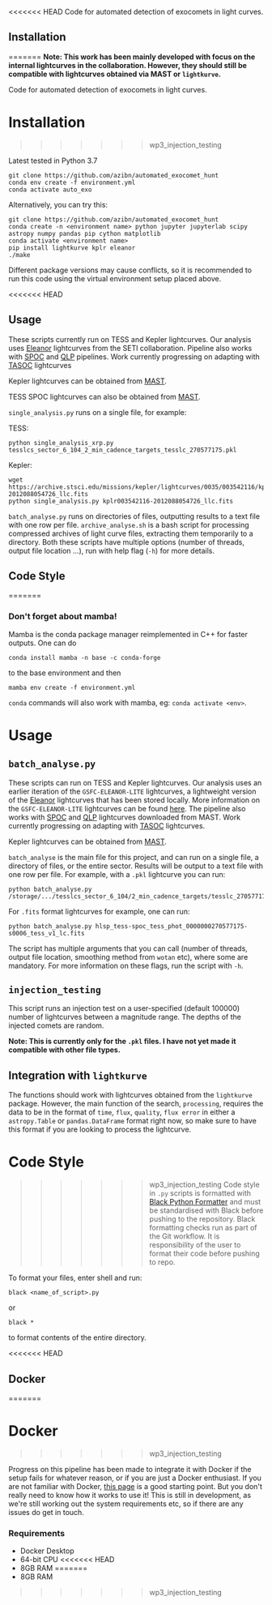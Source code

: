 <<<<<<< HEAD
Code for automated detection of exocomets in light curves.

## Installation
=======
**Note: This work has been mainly developed with focus on the internal lightcurves in the collaboration. However, they should still be compatible with lightcurves obtained via MAST or `lightkurve`.**

Code for automated detection of exocomets in light curves.

# Installation
>>>>>>> wp3_injection_testing

Latest tested in Python 3.7
	
	git clone https://github.com/azibn/automated_exocomet_hunt
	conda env create -f environment.yml
	conda activate auto_exo

Alternatively, you can try this:

	git clone https://github.com/azibn/automated_exocomet_hunt
	conda create -n <environment name> python jupyter jupyterlab scipy astropy numpy pandas pip cython matplotlib
	conda activate <environment name>
	pip install lightkurve kplr eleanor
	./make
 
Different package versions may cause conflicts, so it is recommended to run this code using the virtual environment setup placed above. 

<<<<<<< HEAD
## Usage

These scripts currently run on TESS and Kepler lightcurves. Our analysis uses [Eleanor](https://ui.adsabs.harvard.edu/abs/2019PASP..131i4502F/abstract) lightcurves from the SETI collaboration. Pipeline also works with [SPOC](https://ui.adsabs.harvard.edu/abs/2020RNAAS...4..201C/abstract) and [QLP](https://ui.adsabs.harvard.edu/abs/2020RNAAS...4..204H/abstract) pipelines. Work currently progressing on adapting with [TASOC](https://ui.adsabs.harvard.edu/abs/2019AAS...23320207B/abstract) lightcurves

Kepler lightcurves can be obtained from [MAST](https://archive.stsci.edu/kepler/). 

TESS SPOC lightcurves can also be obtained from [MAST](https://archive.stsci.edu/missions/tess/tid/).

`single_analysis.py` runs on a single file, for example:
 
 TESS:

    python single_analysis_xrp.py tesslcs_sector_6_104_2_min_cadence_targets_tesslc_270577175.pkl
 
 Kepler:

    wget https://archive.stsci.edu/missions/kepler/lightcurves/0035/003542116/kplr003542116-2012088054726_llc.fits
    python single_analysis.py kplr003542116-2012088054726_llc.fits


`batch_analyse.py` runs on directories of files, outputting results to a text file with one row per file. `archive_analyse.sh` is a bash script for processing compressed archives of light curve files, extracting them temporarily to a directory.  Both these scripts have multiple options (number of threads, output file location ...), run with help flag (`-h`) for more details.

## Code Style
=======
### Don't forget about mamba!

Mamba is the conda package manager reimplemented in C++ for faster outputs. One can do

```conda install mamba -n base -c conda-forge```

to the base environment and then 

```mamba env create -f environment.yml```

`conda` commands will also work with mamba, eg: `conda activate <env>`.

# Usage

## `batch_analyse.py`

These scripts can run on TESS and Kepler lightcurves. Our analysis uses an earlier iteration of the `GSFC-ELEANOR-LITE` lightcurves, a lightweight version of the [Eleanor](https://ui.adsabs.harvard.edu/abs/2019PASP..131i4502F/abstract) lightcurves that has been stored locally. More information on the `GSFC-ELEANOR-LITE` lightcurves can be found [here](https://archive.stsci.edu/hlsp/gsfc-eleanor-lite). The pipeline also works with [SPOC](https://ui.adsabs.harvard.edu/abs/2020RNAAS...4..201C/abstract) and [QLP](https://ui.adsabs.harvard.edu/abs/2020RNAAS...4..204H/abstract) lightcurves downloaded from MAST. Work currently progressing on adapting with [TASOC](https://ui.adsabs.harvard.edu/abs/2019AAS...23320207B/abstract) lightcurves.

Kepler lightcurves can be obtained from [MAST](https://archive.stsci.edu/kepler/). 

`batch_analyse` is the main file for this project, and can run on a single file, a directory of files, or the entire sector. Results will be output to a text file with one row per file. For example, with a `.pkl` lightcurve you can run:

    python batch_analyse.py /storage/.../tesslcs_sector_6_104/2_min_cadence_targets/tesslc_270577175.pkl

For `.fits` format lightcurves for example, one can run:

    python batch_analyse.py hlsp_tess-spoc_tess_phot_0000000270577175-s0006_tess_v1_lc.fits
    
The script has multiple arguments that you can call (number of threads, output file location, smoothing method from `wotan` etc), where some are mandatory. For more information on these flags, run the script with `-h`. 

## `injection_testing`

This script runs an injection test on a user-specified (default 100000) number of lightcurves between a magnitude range. The depths of the injected comets are random. 

**Note: This is currently only for the `.pkl` files. I have not yet made it compatible with other file types.**

## Integration with `lightkurve`

The functions should work with lightcurves obtained from the `lightkurve` package. However, the main function of the search, `processing`, requires the data to be in the format of `time`, `flux`, `quality`, `flux error` in either a `astropy.Table` or `pandas.DataFrame` format right now, so make sure to have this format if you are looking to process the lightcurve.

# Code Style
>>>>>>> wp3_injection_testing
Code style in `.py` scripts is formatted with [Black Python Formatter](https://black.readthedocs.io/en/stable/index.html) and must be standardised with Black before pushing to the repository. Black formatting checks run as part of the Git workflow. It is responsibility of the user to format their code before pushing to repo.

To format your files, enter shell and run:

`black <name_of_script>.py`

or

`black *`

to format contents of the entire directory.

<<<<<<< HEAD
## Docker
=======
# Docker
>>>>>>> wp3_injection_testing

Progress on this pipeline has been made to integrate it with Docker if the setup fails for whatever reason, or if you are just a Docker enthusiast. If you are not familiar with Docker, [this page](https://www.docker.com/resources/what-container) is a good starting point. But you don't really need to know how it works to use it! This is still in development, as we're still working out the system requirements etc, so if there are any issues do get in touch. 

### Requirements
- Docker Desktop 
- 64-bit CPU
<<<<<<< HEAD
- 8GB RAM
=======
- 8GB RAM
>>>>>>> wp3_injection_testing
